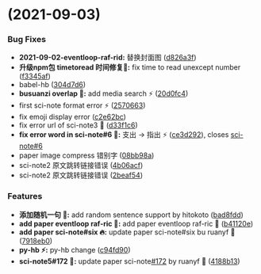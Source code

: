 #  (2021-09-03)


### Bug Fixes

* **2021-09-02-eventloop-raf-rid:** 替换封面图 ([d826a3f](https://github.com/yancqS/blog-container/commit/d826a3f6d8b83890783a849064d4473dd5246457))
* **升级npm包 timetoread 时间修复:bug::** fix time to read unexcept number ([f3345af](https://github.com/yancqS/blog-container/commit/f3345afcc5e3f8985a4409844db499db9533765a))
* babel-hb ([304d7d6](https://github.com/yancqS/blog-container/commit/304d7d65380de4685e096c27b575ed9872064b62))
* **busuanzi overlap :bug::** add media search :zap: ([20d0fc4](https://github.com/yancqS/blog-container/commit/20d0fc48e9ac8221ea77b1308a2fc2fab6777a06))
* first sci-note format error :zap: ([2570663](https://github.com/yancqS/blog-container/commit/2570663809903ab861b59685f945ddc7854b550c))
* fix emoji display error ([c2e62bc](https://github.com/yancqS/blog-container/commit/c2e62bc055cdbb53d94ad496f75ff89433ae3f48))
* fix error url of sci-note3 :bug: ([d33f1c6](https://github.com/yancqS/blog-container/commit/d33f1c6bb7b5443ae5158fc2fd5deda61fa525bd))
* **fix error word in sci-note#6 :bug::** 支出 -> 指出 :zap: ([ce3d292](https://github.com/yancqS/blog-container/commit/ce3d2924c0327d8fa9acc2013637c4989c9f9684)), closes [sci-note#6](https://github.com/sci-note/issues/6)
* paper image compress 错别字 ([08bb98a](https://github.com/yancqS/blog-container/commit/08bb98a68011d1bce1b78dee1f121e66ea4a61a8))
* sci-note2 原文跳转链接错误 ([4b06acf](https://github.com/yancqS/blog-container/commit/4b06acf84e355b757870227a3941ee95625afd0c))
* sci-note2 原文跳转链接错误 ([2beaf54](https://github.com/yancqS/blog-container/commit/2beaf54d56137db673bf02837816f3779d27600e))


### Features

* **添加随机一句 :tada::** add random sentence support by hitokoto ([bad8fdd](https://github.com/yancqS/blog-container/commit/bad8fddb8caa4af7a2a9eba0b5b5a8c8fcb78265))
* **add paper eventloop raf-ric :art::** add paper eventloop raf-ric :art: ([b41120e](https://github.com/yancqS/blog-container/commit/b41120e271b5f9b1223839c5caa8af5b70138281))
* **add paper sci-note#six :fire::** update paper sci-note#six bu ruanyf :art: ([7918eb0](https://github.com/yancqS/blog-container/commit/7918eb0dea31cd9cb4b309267f79be0e0d9f0628))
* **py-hb :zap::** py-hb change ([c94fd90](https://github.com/yancqS/blog-container/commit/c94fd902becbf208404fd8043247302cf78e87dd))
* **sci-note5#172 :100::** update paper sci-note[#172](https://github.com/yancqS/blog-container/issues/172) by ruanyf :rocket: ([4188b13](https://github.com/yancqS/blog-container/commit/4188b13803ff7006f92901ef2135cb8fe39e199e))



